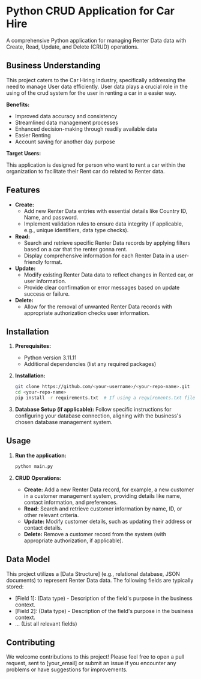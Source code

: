 # Python CRUD Application for Car Hire

A comprehensive Python application for managing Renter Data data with Create, Read, Update, and Delete (CRUD) operations.

## Business Understanding

This project caters to the Car Hiring industry, specifically addressing the need to manage User data efficiently. User data plays a crucial role in the using of the crud system for the user in renting a car in a easier way.

**Benefits:**

* Improved data accuracy and consistency
* Streamlined data management processes
* Enhanced decision-making through readily available data
* Easier Renting
* Account saving for another day purpose

**Target Users:**

This application is designed for person who want to rent a car within the organization to facilitate their Rent car do related to Renter data.

## Features

* **Create:**
    * Add new Renter Data entries with essential details like Country ID, Name, and password.
    * Implement validation rules to ensure data integrity (if applicable, e.g., unique identifiers, data type checks).
* **Read:**
    * Search and retrieve specific Renter Data records by applying filters based on a car that the renter gonna rent.
    * Display comprehensive information for each Renter Data in a user-friendly format.
* **Update:**
    * Modify existing Renter Data data to reflect changes in Rented car, or user information.
    * Provide clear confirmation or error messages based on update success or failure.
* **Delete:**
    * Allow for the removal of unwanted Renter Data records with appropriate authorization checks user information.

## Installation

1. **Prerequisites:**
    * Python version 3.11.11
    * Additional dependencies (list any required packages)

2. **Installation:**
    ```bash
    git clone https://github.com/<your-username>/<your-repo-name>.git
    cd <your-repo-name>
    pip install -r requirements.txt  # If using a requirements.txt file
    ```

3. **Database Setup (if applicable):**
    Follow specific instructions for configuring your database connection, aligning with the business's chosen database management system.

## Usage

1. **Run the application:**
    ```bash
    python main.py
    ```

2. **CRUD Operations:**
    * **Create:** Add a new Renter Data record, for example, a new customer in a customer management system, providing details like name, contact information, and preferences.
    * **Read:** Search and retrieve customer information by name, ID, or other relevant criteria.
    * **Update:** Modify customer details, such as updating their address or contact details.
    * **Delete:** Remove a customer record from the system (with appropriate authorization, if applicable).

## Data Model
This project utilizes a [Data Structure] (e.g., relational database, JSON documents) to represent Renter Data data. The following fields are typically stored:
   * [Field 1]: (Data type) - Description of the field's purpose in the business context.
   * [Field 2]: (Data type) - Description of the field's purpose in the business context.
   * ... (List all relevant fields)

## Contributing
We welcome contributions to this project! Please feel free to open a pull request, sent to [your_email] or submit an issue if you encounter any problems or have suggestions for improvements.

